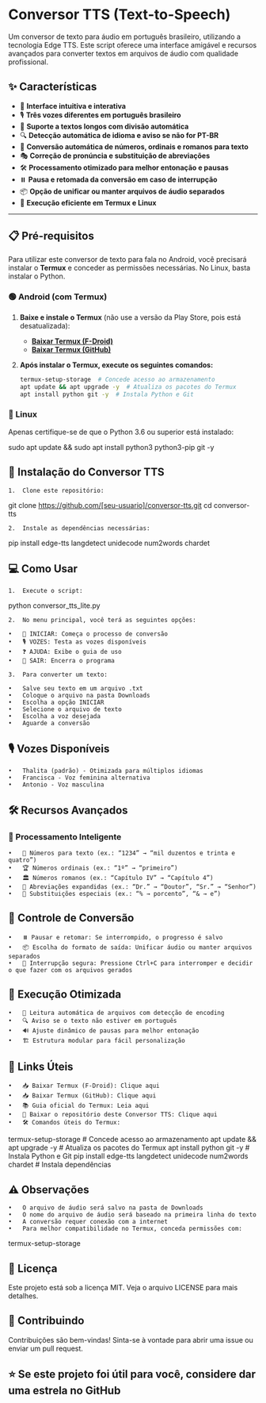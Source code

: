 # Conversor TTS (Text-to-Speech)

Um conversor de texto para áudio em português brasileiro, utilizando a tecnologia Edge TTS. Este script oferece uma interface amigável e recursos avançados para converter textos em arquivos de áudio com qualidade profissional.

## ✨ Características

- 🎯 **Interface intuitiva e interativa**
- 🎙️ **Três vozes diferentes em português brasileiro**
- 📜 **Suporte a textos longos com divisão automática**
- 🔍 **Detecção automática de idioma e aviso se não for PT-BR**
- 🔢 **Conversão automática de números, ordinais e romanos para texto**
- 🎭 **Correção de pronúncia e substituição de abreviações**
- 🛠️ **Processamento otimizado para melhor entonação e pausas**
- ⏸️ **Pausa e retomada da conversão em caso de interrupção**
- 📦 **Opção de unificar ou manter arquivos de áudio separados**
- 🚀 **Execução eficiente em Termux e Linux**

---

## 📋 Pré-requisitos

Para utilizar este conversor de texto para fala no Android, você precisará instalar o **Termux** e conceder as permissões necessárias. No Linux, basta instalar o Python.

### 🟢 Android (com Termux)

1. **Baixe e instale o Termux** (não use a versão da Play Store, pois está desatualizada):
   - **[Baixar Termux (F-Droid)](https://f-droid.org/packages/com.termux/)**
   - **[Baixar Termux (GitHub)](https://github.com/termux/termux-app/releases)**

2. **Após instalar o Termux, execute os seguintes comandos:**
   ```bash
   termux-setup-storage  # Concede acesso ao armazenamento
   apt update && apt upgrade -y  # Atualiza os pacotes do Termux
   apt install python git -y  # Instala Python e Git

### 🔵 Linux

Apenas certifique-se de que o Python 3.6 ou superior está instalado:

sudo apt update && sudo apt install python3 python3-pip git -y

## 🚀 Instalação do Conversor TTS

	1.	Clone este repositório:

git clone https://github.com/[seu-usuario]/conversor-tts.git
cd conversor-tts


	2.	Instale as dependências necessárias:

pip install edge-tts langdetect unidecode num2words chardet

## 💻 Como Usar

	1.	Execute o script:

python conversor_tts_lite.py

	2.	No menu principal, você terá as seguintes opções:

	•	🚀 INICIAR: Começa o processo de conversão
	•	🎙️ VOZES: Testa as vozes disponíveis
	•	❓ AJUDA: Exibe o guia de uso
	•	🚪 SAIR: Encerra o programa

	3.	Para converter um texto:

	•	Salve seu texto em um arquivo .txt
	•	Coloque o arquivo na pasta Downloads
	•	Escolha a opção INICIAR
	•	Selecione o arquivo de texto
	•	Escolha a voz desejada
	•	Aguarde a conversão

## 🎙️ Vozes Disponíveis

	•	Thalita (padrão) - Otimizada para múltiplos idiomas
	•	Francisca - Voz feminina alternativa
	•	Antonio - Voz masculina

## 🛠️ Recursos Avançados

### 📜 Processamento Inteligente

	•	🔢 Números para texto (ex.: “1234” → “mil duzentos e trinta e quatro”)
	•	🏆 Números ordinais (ex.: “1º” → “primeiro”)
	•	🏛️ Números romanos (ex.: “Capítulo IV” → “Capítulo 4”)
	•	📝 Abreviações expandidas (ex.: “Dr.” → “Doutor”, “Sr.” → “Senhor”)
	•	🔣 Substituições especiais (ex.: “% → porcento”, “& → e”)

## 🔄 Controle de Conversão

	•	⏸️ Pausar e retomar: Se interrompido, o progresso é salvo
	•	📦 Escolha do formato de saída: Unificar áudio ou manter arquivos separados
	•	🛑 Interrupção segura: Pressione Ctrl+C para interromper e decidir o que fazer com os arquivos gerados

## 🚀 Execução Otimizada

	•	📂 Leitura automática de arquivos com detecção de encoding
	•	🔍 Aviso se o texto não estiver em português
	•	🔊 Ajuste dinâmico de pausas para melhor entonação
	•	🏗️ Estrutura modular para fácil personalização

## 🔗 Links Úteis

	•	📥 Baixar Termux (F-Droid): Clique aqui
	•	📥 Baixar Termux (GitHub): Clique aqui
	•	📚 Guia oficial do Termux: Leia aqui
	•	🎤 Baixar o repositório deste Conversor TTS: Clique aqui
	•	🛠️ Comandos úteis do Termux:

termux-setup-storage  # Concede acesso ao armazenamento
apt update && apt upgrade -y  # Atualiza os pacotes do Termux
apt install python git -y  # Instala Python e Git
pip install edge-tts langdetect unidecode num2words chardet  # Instala dependências

## ⚠️ Observações

	•	O arquivo de áudio será salvo na pasta de Downloads
	•	O nome do arquivo de áudio será baseado na primeira linha do texto
	•	A conversão requer conexão com a internet
	•	Para melhor compatibilidade no Termux, conceda permissões com:

termux-setup-storage

## 📄 Licença

Este projeto está sob a licença MIT. Veja o arquivo LICENSE para mais detalhes.

## 🤝 Contribuindo

Contribuições são bem-vindas! Sinta-se à vontade para abrir uma issue ou enviar um pull request.

## ⭐ Se este projeto foi útil para você, considere dar uma estrela no GitHub